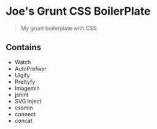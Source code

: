 # Joe's Grunt CSS BoilerPlate 

> My grunt boilerplate with CSS

## Contains

- Watch
- AutoPrefixer
- Ulgify
- Prettyfy
- Imagemin
- jshint
- SVG Inject
- cssmin
- connect
- concat



